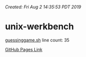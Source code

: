 ###### Created: Fri Aug  2 14:35:53 PDT 2019 ######
# unix-werkbench #
[guessinggame.sh](guessinggame.sh) line count: 35

[GitHub Pages Link](http://www.ryanhennings.com/unix-werkbench/)
